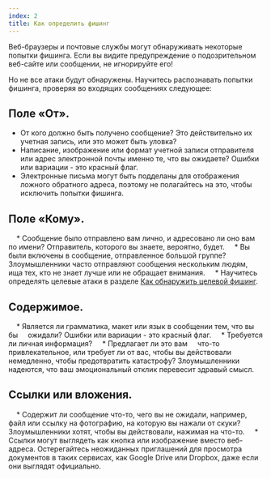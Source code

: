 ```yaml
---
index: 2
title: Как определить фишинг
---
```

Веб-браузеры и почтовые службы могут обнаруживать некоторые попытки фишинга. Если вы видите предупреждение о подозрительном веб-сайте или сообщении, не игнорируйте его!

Но не все атаки будут обнаружены. Научитесь распознавать попытки фишинга, проверяя во входящих сообщениях следующее:

## Поле «От».

* От кого должно быть получено сообщение? Это действительно их учетная запись, или это может быть уловка?
* Написание, изображение или формат учетной записи отправителя или адрес электронной почты именно те, что вы ожидаете? Ошибки или вариации - это красный флаг.
* Электронные письма могут быть подделаны для отображения ложного обратного адреса, поэтому не полагайтесь на это, чтобы исключить попытки фишинга.

## Поле «Кому».

    * Сообщение было отправлено вам лично, и адресовано ли оно вам по имени? Отправитель, которого вы знаете, вероятно, будет.
    * Вы были включены в сообщение, отправленное большой группе? Злоумышленники часто отправляют сообщения нескольким людям, ища тех, кто не знает лучше или не обращает внимания.
    * Научитесь определять целевые атаки в разделе [Как обнаружить целевой фишинг](umbrella//lesson/phishing/how-to-spot-spear-phishing). 

## Содержимое.

    * Является ли грамматика, макет или язык в сообщении тем, что вы бы
    ожидали? Ошибки или вариации - это красный флаг.
    * Требуется ли личная информация?
    * Предлагает ли это вам
    что-то привлекательное, или требует ли от вас, чтобы вы действовали немедленно, чтобы предотвратить катастрофу? Злоумышленники надеются, что ваш эмоциональный отклик перевесит здравый смысл.

## Ссылки или вложения.
    * Содержит ли сообщение что-то, чего вы не ожидали, например, файл или ссылку на фотографию, на которую вы нажали от скуки? Злоумышленники хотят, чтобы вы действовали, нажимая на что-то.
    * Ссылки могут выглядеть как кнопка или изображение вместо веб-адреса. Остерегайтесь неожиданных приглашений для просмотра документов в таких сервисах, как Google Drive или Dropbox, даже если они выглядят официально.